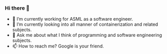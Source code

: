 ### Hi there 👋

- 🔭 I’m currently working for ASML as a software engineer.
- 🌱 I’m currently looking into all manner of containerization and related subjects.
- 💬 Ask me about what I think of programming and software engineering subjects.
- 📫 How to reach me? Google is your friend.

<!--
**ruurd/ruurd** is a ✨ _special_ ✨ repository because its `README.md` (this file) appears on your GitHub profile.

Here are some ideas to get you started:

- 🔭 I’m currently working on ...
- 🌱 I’m currently learning ...
- 👯 I’m looking to collaborate on ...
- 🤔 I’m looking for help with ...
- 💬 Ask me about ...
- 📫 How to reach me: ...
- 😄 Pronouns: ...
- ⚡ Fun fact: ...
-->
